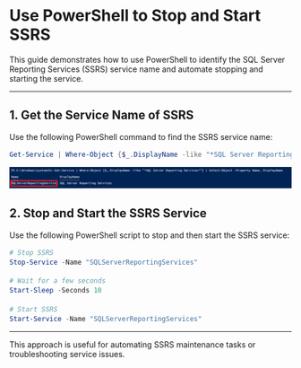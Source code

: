 # Use PowerShell to Stop and Start SSRS

This guide demonstrates how to use PowerShell to identify the SQL Server Reporting Services (SSRS) service name and automate stopping and starting the service.

---

## 1. Get the Service Name of SSRS

Use the following PowerShell command to find the SSRS service name:

```powershell
Get-Service | Where-Object {$_.DisplayName -like "*SQL Server Reporting Services*"} | Select-Object -Property Name, DisplayName
```

![Get SSRS Service Name](../Image/Image91.png)


## 2. Stop and Start the SSRS Service

Use the following PowerShell script to stop and then start the SSRS service:

```powershell
# Stop SSRS
Stop-Service -Name "SQLServerReportingServices"

# Wait for a few seconds
Start-Sleep -Seconds 10

# Start SSRS
Start-Service -Name "SQLServerReportingServices"
```

---

This approach is useful for automating SSRS maintenance tasks or troubleshooting service issues.

